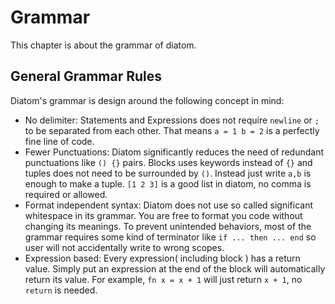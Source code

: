 # Grammar

This chapter is about the grammar of diatom.

## General Grammar Rules

Diatom's grammar is design around the following concept in mind:
 - No delimiter: Statements and Expressions does not require `newline` or `;` to be separated from each other. That means `a = 1 b = 2` is a perfectly fine line of code.
 - Fewer Punctuations: Diatom significantly reduces the need of redundant punctuations like `() {}` pairs. Blocks uses keywords instead of `{}` and tuples does not need to be surrounded by `()`. Instead just write `a,b` is enough to make a tuple. `[1 2 3]` is a good list in diatom, no comma is required or allowed.
 - Format independent syntax: Diatom does not use so called significant whitespace in its grammar. You are free to format you code without changing its meanings. To prevent unintended behaviors, most of the grammar requires some kind of terminator like `if ... then ... end` so user will not accidentally write to wrong scopes.
 - Expression based: Every expression( including block ) has a return value. Simply put an expression at the end of the block will automatically return its value. For example, `fn x = x + 1` will just return `x + 1`, no `return` is needed.
